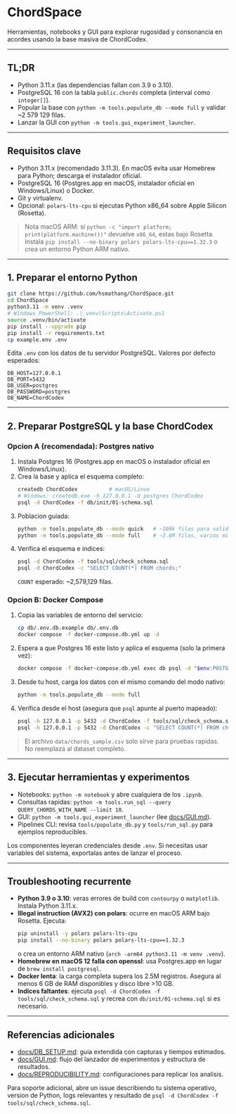 # ChordSpace

Herramientas, notebooks y GUI para explorar rugosidad y consonancia en acordes usando la base masiva de ChordCodex.

---

## TL;DR
- Python 3.11.x (las dependencias fallan con 3.9 o 3.10).
- PostgreSQL 16 con la tabla `public.chords` completa (interval como `integer[]`).
- Popular la base con `python -m tools.populate_db --mode full` y validar ~2 579 129 filas.
- Lanzar la GUI con `python -m tools.gui_experiment_launcher`.

---

## Requisitos clave
- Python 3.11.x (recomendado 3.11.3). En macOS evita usar Homebrew para Python; descarga el instalador oficial.
- PostgreSQL 16 (Postgres.app en macOS, instalador oficial en Windows/Linux) o Docker.
- Git y virtualenv.
- Opcional: `polars-lts-cpu` si ejecutas Python x86_64 sobre Apple Silicon (Rosetta).

> Nota macOS ARM: si `python -c "import platform; print(platform.machine())"` devuelve `x86_64`, estas bajo Rosetta. Instala `pip install --no-binary polars polars-lts-cpu==1.32.3` o crea un entorno Python ARM nativo.

---

## 1. Preparar el entorno Python
```bash
git clone https://github.com/hsmathang/ChordSpace.git
cd ChordSpace
python3.11 -m venv .venv
# Windows PowerShell: .\.venv\Scripts\Activate.ps1
source .venv/bin/activate
pip install --upgrade pip
pip install -r requirements.txt
cp example.env .env
```
Edita `.env` con los datos de tu servidor PostgreSQL. Valores por defecto esperados:
```
DB_HOST=127.0.0.1
DB_PORT=5432
DB_USER=postgres
DB_PASSWORD=postgres
DB_NAME=ChordCodex
```

---

## 2. Preparar PostgreSQL y la base ChordCodex
### Opcion A (recomendada): Postgres nativo
1. Instala Postgres 16 (Postgres.app en macOS o instalador oficial en Windows/Linux).
2. Crea la base y aplica el esquema completo:
   ```bash
   createdb ChordCodex          # macOS/Linux
   # Windows: createdb.exe -h 127.0.0.1 -U postgres ChordCodex
   psql -d ChordCodex -f db/init/01-schema.sql
   ```
3. Poblacion guiada:
   ```bash
   python -m tools.populate_db --mode quick   # ~100k filas para validar
   python -m tools.populate_db --mode full    # ~2.6M filas, varios minutos
   ```
4. Verifica el esquema e indices:
   ```bash
   psql -d ChordCodex -f tools/sql/check_schema.sql
   psql -d ChordCodex -c "SELECT COUNT(*) FROM chords;"
   ```
   `COUNT` esperado: ~2,579,129 filas.

### Opcion B: Docker Compose
1. Copia las variables de entorno del servicio:
   ```bash
   cp db/.env.db.example db/.env.db
   docker compose -f docker-compose.db.yml up -d
   ```
2. Espera a que Postgres 16 este listo y aplica el esquema (solo la primera vez):
   ```bash
   docker compose -f docker-compose.db.yml exec db psql -d "$env:POSTGRES_DB" -f /docker-entrypoint-initdb.d/01-schema.sql
   ```
3. Desde tu host, carga los datos con el mismo comando del modo nativo:
   ```bash
   python -m tools.populate_db --mode full
   ```
4. Verifica desde el host (asegura que `psql` apunte al puerto mapeado):
   ```bash
   psql -h 127.0.0.1 -p 5432 -d ChordCodex -f tools/sql/check_schema.sql
   psql -h 127.0.0.1 -p 5432 -d ChordCodex -c "SELECT COUNT(*) FROM chords;"
   ```

> El archivo `data/chords_sample.csv` solo sirve para pruebas rapidas. No reemplaza al dataset completo.

---

## 3. Ejecutar herramientas y experimentos
- Notebooks: `python -m notebook` y abre cualquiera de los `.ipynb`.
- Consultas rapidas: `python -m tools.run_sql --query QUERY_CHORDS_WITH_NAME --limit 10`.
- GUI: `python -m tools.gui_experiment_launcher` (lee [docs/GUI.md](docs/GUI.md)).
- Pipelines CLI: revisa `tools/populate_db.py` y `tools/run_sql.py` para ejemplos reproducibles.

Los componentes leyeran credenciales desde `.env`. Si necesitas usar variables del sistema, exportalas antes de lanzar el proceso.

---

## Troubleshooting recurrente
- **Python 3.9 o 3.10**: veras errores de build con `contourpy` o `matplotlib`. Instala Python 3.11.x.
- **Illegal instruction (AVX2) con polars**: ocurre en macOS ARM bajo Rosetta. Ejecuta:
  ```bash
  pip uninstall -y polars polars-lts-cpu
  pip install --no-binary polars polars-lts-cpu==1.32.3
  ```
  o crea un entorno ARM nativo (`arch -arm64 python3.11 -m venv .venv`).
- **Homebrew en macOS 12 falla con openssl**: usa Postgres.app en lugar de `brew install postgresql`.
- **Docker lenta**: la carga completa supera los 2.5M registros. Asegura al menos 6 GB de RAM disponibles y disco libre >10 GB.
- **Indices faltantes**: ejecuta `psql -d ChordCodex -f tools/sql/check_schema.sql` y recrea con `db/init/01-schema.sql` si es necesario.

---

## Referencias adicionales
- [docs/DB_SETUP.md](docs/DB_SETUP.md): guia extendida con capturas y tiempos estimados.
- [docs/GUI.md](docs/GUI.md): flujo del lanzador de experimentos y estructura de resultados.
- [docs/REPRODUCIBILITY.md](docs/REPRODUCIBILITY.md): configuraciones para replicar los analisis.

Para soporte adicional, abre un issue describiendo tu sistema operativo, version de Python, logs relevantes y resultado de `psql -d ChordCodex -f tools/sql/check_schema.sql`.
